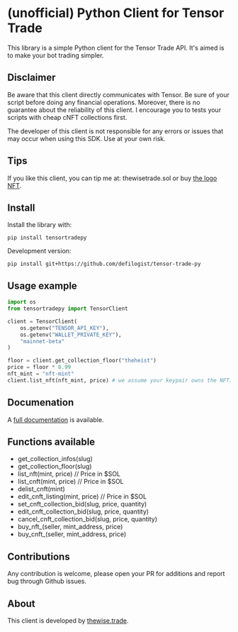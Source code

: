 # (unofficial) Python Client for Tensor Trade

This library is a simple Python client for the Tensor Trade API. It's aimed is 
to make your bot trading simpler.


## Disclaimer

Be aware that this client directly communicates with Tensor. Be sure of your
script before doing any financial operations. Moreover, there is no guarantee
about the reliability of this client. I encourage you to tests your scripts
with cheap cNFT collections first. 

The developer of this client is not responsible for any errors or issues that
may occur when using this SDK. Use at your own risk.

## Tips

If you like this client, you can tip me at: thewisetrade.sol or buy 
[the logo NFT](https://exchange.art/editions/9rukfGYfTxpmiRFrGvhSSCASsqhgsWGundBHNQB2vKPy).

## Install

Install the library with:

```
pip install tensortradepy
```


Development version:

```
pip install git+https://github.com/defilogist/tensor-trade-py
```

## Usage example

``` python
import os
from tensortradepy import TensorClient

client = TensorClient(
    os.getenv("TENSOR_API_KEY"),
    os.getenv("WALLET_PRIVATE_KEY"),
    "mainnet-beta"
)

floor = client.get_collection_floor("theheist")
price = floor * 0.99
nft_mint = "nft-mint"
client.list_nft(nft_mint, price) # we assume your keypair owns the NFT.
```

## Documenation

A [full documentation](https://tensortradepy.thewise.trade/) is available.

## Functions available

* get\_collection\_infos(slug)
* get\_collection\_floor(slug)
* list\_nft(mint, price) // Price in $SOL
* list\_cnft(mint, price) // Price in $SOL
* delist\_cnft(mint)
* edit\_cnft\_listing(mint, price) // Price in $SOL
* set\_cnft\_collection\_bid(slug, price, quantity)
* edit\_cnft\_collection\_bid(slug, price, quantity)
* cancel\_cnft\_collection\_bid(slug, price, quantity)
* buy\_nft\_(seller, mint\_address, price)
* buy\_cnft\_(seller, mint\_address, price)

## Contributions

Any contribution is welcome, please open your PR for additions and report bug
through Github issues.

## About

This client is developed by [thewise.trade](https://thewise.trade).
